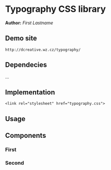 # Typography CSS library
**Author:** *First Lastname*
## Demo site
    http://dcreative.wz.cz/typography/
## Dependecies
...
## Implementation
    <link rel="stylesheet" href="typography.css">
## Usage

## Components
### First
### Second
